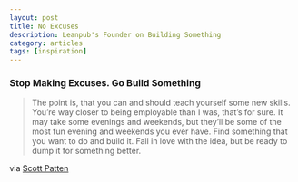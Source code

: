 ```yaml
---
layout: post
title: No Excuses
description: Leanpub's Founder on Building Something
category: articles
tags: [inspiration]
---
```


### Stop Making Excuses. Go Build Something

> The point is, that you can and should teach yourself some new skills. You’re way closer to being employable than I was, that’s for sure. It may take some evenings and weekends, but they’ll be some of the most fun evening and weekends you ever have. Find something that you want to do and build it. Fall in love with the idea, but be ready to dump it for something better.

via [Scott Patten](http://scottpatten.ca/2012/04/no-excuses.html)
